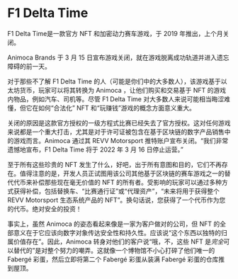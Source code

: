 # F1 Delta Time

F1 Delta Time是一款官方 NFT 和加密动力赛车游戏，于 2019 年推出，上个月关闭。

Animoca Brands 于 3 月 15 日宣布游戏关闭，就在游戏脱离成功轨道并进入遗忘障碍的前一天。

对于那些不了解 F1 Delta Time 的人（可能是你们中的大多数人），该游戏基于以太坊货币，玩家可以将其转换为 Animoca ，让他们购买和交易基于 NFT 的游戏内物品，例如汽车、司机等。尽管 F1 Delta Time 对大多数人来说可能相当晦涩难懂，但它在如何“合法化” NFT 和“玩赚钱”游戏的概念方面意义重大。

关闭的原因是这款官方授权的一级方程式比赛已经失去了官方授权。这对任何游戏来说都是一个重大打击，尤其是对于许可证被包含在基于区块链的数字产品销售中的游戏而言。Animoca 通过其 REVV Motorsport 推特账户宣布关闭。“我们非常遗憾地宣布，F1 Delta Time 将于 2022 年 3 月 16 日停止运营。”

至于所有这些珍贵的 NFT 发生了什么，好吧，出于所有意图和目的，它们不再存在。值得注意的是，开发人员正试图用该公司其他基于区块链的赛车游戏之一的替代代币来补偿那些现在毫无价值的 NFT 的所有者。受影响的玩家可以通过多种方式获得补偿，包括替换车、“比赛通行证”或“代理资产”，“未来将用于获得整个 REVV Motorsport 生态系统产品的 NFT”。换句话说，您获得了一个代币作为您的代币。绝对安全的投资！

事实上，虽然 Animoca 的姿态看起来像是一家为客户做对的公司，但 NFT 的全部意义在于它应该向数字对象传达安全性和持久性。应该说“这个东西以独特的归属价值存在”。因此，Animoca 转身对他们的客户说“哦，不，这些 NFT 是*完全*可以替代的”是对整个努力的嘲弄。这就像一个博物馆不小心打碎了他们唯一的 Fabergé 彩蛋，然后立即将第二个 Fabergé 彩蛋从装满 Fabergé 彩蛋的仓库推到屋顶。


